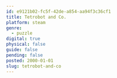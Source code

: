 ```yaml
---
id: e9121b02-fc5f-42de-a854-aa94f3c36cf1
title: Tetrobot and Co.
platform: steam
genre:
  - puzzle
digital: true
physical: false
guide: false
pending: false
posted: 2000-01-01
slug: tetrobot-and-co
---
```

